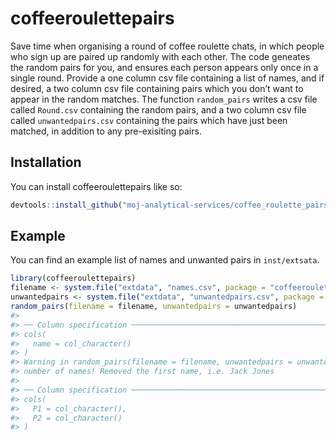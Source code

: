 
<!-- README.md is generated from README.Rmd. Please edit that file -->

# coffeeroulettepairs

<!-- badges: start -->

<!-- badges: end -->

Save time when organising a round of coffee roulette chats, in which
people who sign up are paired up randomly with each other. The code
geneates the random pairs for you, and ensures each person appears only
once in a single round. Provide a one column csv file containing a list
of names, and if desired, a two column csv file containing pairs which
you don’t want to appear in the random matches. The function
`random_pairs` writes a csv file called `Round.csv` containing the
random pairs, and a two column csv file called `unwantedpairs.csv`
containing the pairs which have just been matched, in addition to any
pre-exisiting pairs.

## Installation

You can install coffeeroulettepairs like so:

``` r
devtools::install_github("moj-analytical-services/coffee_roulette_pairs")
```

## Example

You can find an example list of names and unwanted pairs in
`inst/extsata`.

``` r
library(coffeeroulettepairs)
filename <- system.file("extdata", "names.csv", package = "coffeeroulettepairs")
unwantedpairs <- system.file("extdata", "unwantedpairs.csv", package = "coffeeroulettepairs")
random_pairs(filename = filename, unwantedpairs = unwantedpairs)
#> 
#> ── Column specification ────────────────────────────────────────────────────────
#> cols(
#>   name = col_character()
#> )
#> Warning in random_pairs(filename = filename, unwantedpairs = unwantedpairs): Odd
#> number of names! Removed the first name, i.e. Jack Jones
#> 
#> ── Column specification ────────────────────────────────────────────────────────
#> cols(
#>   P1 = col_character(),
#>   P2 = col_character()
#> )
```

